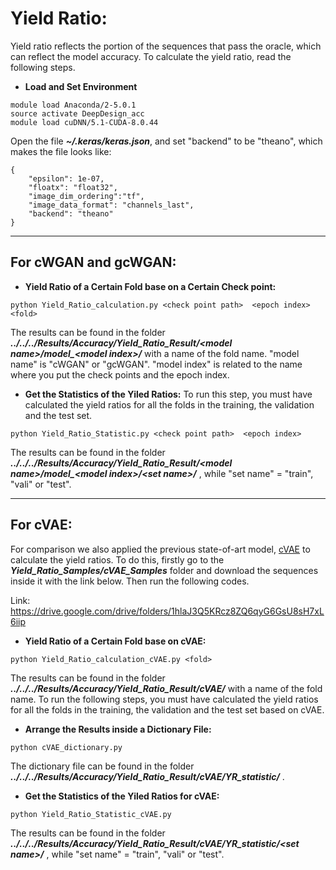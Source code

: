 # Yield Ratio:
Yield ratio reflects the portion of the sequences that pass the oracle, which can reflect the model accuracy. To calculate the yield ratio, read the following steps. 
* **Load and Set Environment**
```
module load Anaconda/2-5.0.1
source activate DeepDesign_acc
module load cuDNN/5.1-CUDA-8.0.44
```
Open the file ***~/.keras/keras.json***, and set "backend" to be "theano", which makes the file looks like:
```
{
    "epsilon": 1e-07,
    "floatx": "float32",
    "image_dim_ordering":"tf",
    "image_data_format": "channels_last",
    "backend": "theano"
}
```
***

## For cWGAN and gcWGAN:

* **Yield Ratio of a Certain Fold base on a Certain Check point:** 
```
python Yield_Ratio_calculation.py <check point path>  <epoch index>  <fold> 
```
The results can be found in the folder ***../../../Results/Accuracy/Yield_Ratio_Result/\<model name\>/model_\<model index\>/*** with a name of the fold name. "model name" is "cWGAN" or "gcWGAN". "model index" is related to the name where you put the check points and the epoch index.

* **Get the Statistics of the Yiled Ratios:** To run this step, you must have calculated the yield ratios for all the folds in the training, the validation and the test set. 
```
python Yield_Ratio_Statistic.py <check point path>  <epoch index>
```
The results can be found in the folder ***../../../Results/Accuracy/Yield_Ratio_Result/\<model name\>/model_\<model index\>/\<set name\>/*** , while "set name" = "train", "vali" or "test".

***

## For cVAE:

For comparison we also applied the previous state-of-art model, [cVAE](https://github.com/psipred/protein-vae) to calculate the yield ratios. To do this, firstly go to the ***Yield_Ratio_Samples/cVAE_Samples*** folder and download the sequences inside it with the link below. Then run the following codes.

Link: https://drive.google.com/drive/folders/1hlaJ3Q5KRcz8ZQ6qyG6GsU8sH7xL6iip

* **Yield Ratio of a Certain Fold base on cVAE:** 
```
python Yield_Ratio_calculation_cVAE.py <fold> 
```
The results can be found in the folder ***../../../Results/Accuracy/Yield_Ratio_Result/cVAE/*** with a name of the fold name. To run the following steps, you must have calculated the yield ratios for all the folds in the training, the validation and the test set based on cVAE.
* **Arrange the Results inside a Dictionary File:**
```
python cVAE_dictionary.py 
```
The dictionary file can be found in the folder ***../../../Results/Accuracy/Yield_Ratio_Result/cVAE/YR_statistic/*** .
* **Get the Statistics of the Yiled Ratios for cVAE:**  
```
python Yield_Ratio_Statistic_cVAE.py 
```
The results can be found in the folder ***../../../Results/Accuracy/Yield_Ratio_Result/cVAE/YR_statistic/\<set name\>/*** , while "set name" = "train", "vali" or "test".
